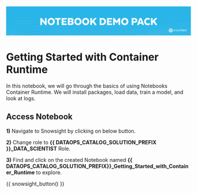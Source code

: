 ![header](img/notebook_demo_pack_banner.png)
# Getting Started with Container Runtime

In this notebook, we will go through the basics of using Notebooks Container Runtime. We will install packages, load data, train a model, and look at logs. 

## Access Notebook

**1)** Navigate to Snowsight by clicking on below button.

**2)** Change role to **{{ DATAOPS_CATALOG_SOLUTION_PREFIX }}_DATA_SCIENTIST** Role.

**3)** Find and click on the created Notebook named **{{ DATAOPS_CATALOG_SOLUTION_PREFIX}}_Getting_Started_with_Container_Runtime** to explore.

{{ snowsight_button() }}